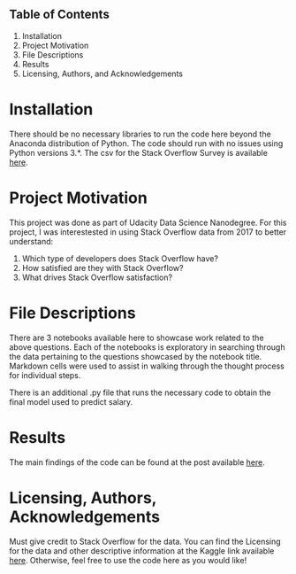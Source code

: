 

## Table of Contents
1. Installation
2. Project Motivation
3. File Descriptions
4. Results
5. Licensing, Authors, and Acknowledgements

# Installation
There should be no necessary libraries to run the code here beyond the Anaconda distribution of Python. The code should run with no issues using Python versions 3.*. The csv for the Stack Overflow Survey is available [here](https://insights.stackoverflow.com/survey).

# Project Motivation
This project was done as part of Udacity Data Science Nanodegree. For this project, I was interestested in using Stack Overflow data from 2017 to better understand:

1. Which type of developers does Stack Overflow have?
2. How satisfied are they with Stack Overflow?
3. What drives Stack Overflow satisfaction?

# File Descriptions
There are 3 notebooks available here to showcase work related to the above questions. Each of the notebooks is exploratory in searching through the data pertaining to the questions showcased by the notebook title. Markdown cells were used to assist in walking through the thought process for individual steps.

There is an additional .py file that runs the necessary code to obtain the final model used to predict salary.

# Results
The main findings of the code can be found at the post available [here](https://medium.com/@kmanchanda/understanding-stack-overflow-users-6dd0d4dcb6e7).

# Licensing, Authors, Acknowledgements
Must give credit to Stack Overflow for the data. You can find the Licensing for the data and other descriptive information at the Kaggle link available [here](https://www.kaggle.com/stackoverflow/so-survey-2017/data). Otherwise, feel free to use the code here as you would like!
